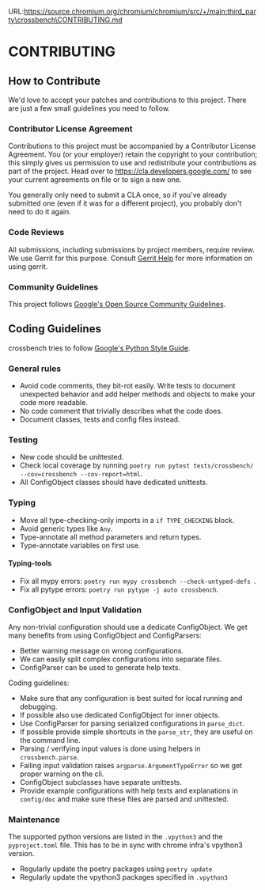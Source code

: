 URL:https://source.chromium.org/chromium/chromium/src/+/main:third_party\crossbench\CONTRIBUTING.md
# CONTRIBUTING

## How to Contribute

We'd love to accept your patches and contributions to this project. There are
just a few small guidelines you need to follow.

### Contributor License Agreement

Contributions to this project must be accompanied by a Contributor License
Agreement. You (or your employer) retain the copyright to your contribution;
this simply gives us permission to use and redistribute your contributions as
part of the project. Head over to <https://cla.developers.google.com/> to see
your current agreements on file or to sign a new one.

You generally only need to submit a CLA once, so if you've already submitted one
(even if it was for a different project), you probably don't need to do it
again.

### Code Reviews

All submissions, including submissions by project members, require review. We
use Gerrit for this purpose. Consult
[Gerrit Help](https://gerrit-review.googlesource.com/Documentation/intro-gerrit-walkthrough.html)
for more information on using gerrit.

### Community Guidelines

This project follows [Google's Open Source Community
Guidelines](https://opensource.google/conduct/).


## Coding Guidelines
crossbench tries to follow
[Google's Python Style Guide](https://google.github.io/styleguide/pyguide.html).

### General rules
- Avoid code comments, they bit-rot easily. Write tests to document unexpected
  behavior and add helper methods and objects to make your code more readable.
- No code comment that trivially describes what the code does.
- Document classes, tests and config files instead.

### Testing
- New code should be unittested.
- Check local coverage by running
  `poetry run pytest tests/crossbench/ --cov=crossbench --cov-report=html`.
- All ConfigObject classes should have dedicated unittests.

### Typing
- Move all type-checking-only imports in a `if TYPE_CHECKING` block.
- Avoid generic types like `Any`.
- Type-annotate all method parameters and return types.
- Type-annotate variables on first use.

#### Typing-tools
- Fix all mypy errors: `poetry run mypy crossbench --check-untyped-defs `.
- Fix all pytype errors: `poetry run pytype -j auto crossbench`.

### ConfigObject and Input Validation
Any non-trivial configuration should use a dedicate ConfigObject.
We get many benefits from using ConfigObject and ConfigParsers:
- Better warning message on wrong configurations.
- We can easily split complex configurations into separate files.
- ConfigParser can be used to generate help texts.

Coding guidelines:
- Make sure that any configuration is best suited for local running
  and debugging.
- If possible also use dedicated ConfigObject for inner objects.
- Use ConfigParser for parsing serialized configurations in `parse_dict`.
- If possible provide simple shortcuts in the `parse_str`,
  they are useful on the command line.
- Parsing / verifying input values is done using helpers in `crossbench.parse`.
- Failing input validation raises `argparse.ArgumentTypeError`
  so we get proper warning on the cli.
- ConfigObject subclasses have separate unittests.
- Provide example configurations with help texts and explanations in
  `config/doc` and make sure these files are parsed and unittested.


### Maintenance
The supported python versions are listed in the `.vpython3` and the
`pyproject.toml` file.
This has to be in sync with chrome infra's vpython3 version.

- Regularly update the poetry packages using `poetry update`
- Regularly update the vpython3 packages specified in `.vpython3`